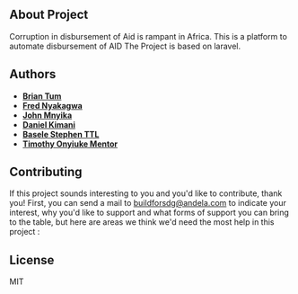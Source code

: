 
## About Project
Corruption in disbursement of Aid is rampant in Africa. This is a platform to automate disbursement of AID
The Project is based on laravel.

## Authors 
- **[Brian Tum](https://github.com/BrianTum)**
- **[Fred Nyakagwa](https://github.com/nyakagwafred)**
- **[John Mnyika](https://github.com/JohnMnyika)**
- **[Daniel Kimani](https://github.com/suhade)**
- **[Basele Stephen TTL](https://github.com/Basele)**
- **[Timothy Onyiuke Mentor](https://github.com/timolinn)**

##

## Contributing

If this project sounds interesting to you and you'd like to contribute, thank you! First, you can send a mail to buildforsdg@andela.com to indicate your interest, why you'd like to support and what forms of support you can bring to the table, but here are areas we think we'd need the most help in this project :

## License

MIT

